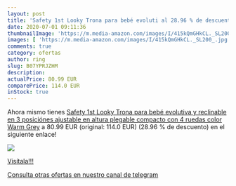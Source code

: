 ```yaml
---
layout: post
title: 'Safety 1st Looky Trona para bebé evoluti al 28.96 % de descuento'
date: 2020-07-01 09:11:36
thumbnailImage: 'https://m.media-amazon.com/images/I/415kQmGHkCL._SL200_.jpg'
images: [ 'https://m.media-amazon.com/images/I/415kQmGHkCL._SL200_.jpg' ]
comments: true
category: ofertas
author: ring
slug: B07YPRJZHM
description:
actualPrice: 80.99 EUR
comparePrice: 114.0 EUR
inStock: true
---
```


Ahora mismo tienes [Safety 1st Looky Trona para bebé evolutiva y reclinable en 3 posiciónes  ajustable en altura  plegable compacto con 4 ruedas  color Warm Grey](https://www.amazon.com/dp/B07YPRJZHM/?tag=redken08-20) a 80.99 EUR (original: 114.0 EUR) (28.96 %  de descuento) en el siguiente enlace!

[![](https://m.media-amazon.com/images/I/415kQmGHkCL._SL200_.jpg)](https://www.amazon.com/dp/B07YPRJZHM/?tag=redken08-20)

[Visítala!!!](https://www.amazon.com/dp/B07YPRJZHM/?tag=redken08-20)

[Consulta otras ofertas en nuestro canal de telegram](https://t.me/s/ofertas25)
